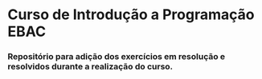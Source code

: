 # Curso de Introdução a Programação EBAC

### Repositório para adição dos exercícios em resolução e resolvidos durante a realização do curso.
